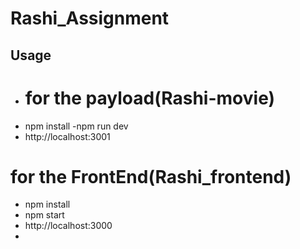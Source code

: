# Rashi_Assignment
## Usage
- # for the payload(Rashi-movie)
 - npm install
  -npm run dev
 - http://localhost:3001
 # for the FrontEnd(Rashi_frontend)
- npm install
- npm start
- http://localhost:3000
- 
